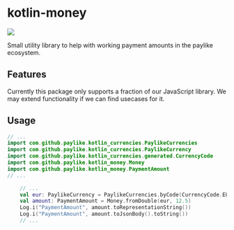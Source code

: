 # kotlin-money

<a href="https://jitpack.io/#paylike/kotlin_money" target="_blank">
    <img src="https://jitpack.io/v/paylike/kotlin_money.svg" />
</a>

Small utility library to help with working payment amounts in the paylike ecosystem.

## Features

Currently this package only supports a fraction of our JavaScript library. We may extend
functionality if we can find usecases for it.

## Usage

```kotlin 
// ...
import com.github.paylike.kotlin_currencies.PaylikeCurrencies
import com.github.paylike.kotlin_currencies.PaylikeCurrency
import com.github.paylike.kotlin_currencies.generated.CurrencyCode
import com.github.paylike.kotlin_money.Money
import com.github.paylike.kotlin_money.PaymentAmount
// ...

    // ...
    val eur: PaylikeCurrency = PaylikeCurrencies.byCode(CurrencyCode.EUR)
    val amount: PaymentAmount = Money.fromDouble(eur, 12.5)
    Log.i("PaymentAmount", amount.toRepresentationString())
    Log.i("PaymentAmount", amount.toJsonBody().toString())
    // ...
```
